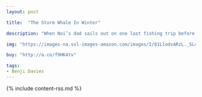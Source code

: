 ```yaml
---
layout: post

title:  "The Storm Whale In Winter"

description: "When Noi’s dad sails out on one last fishing trip before winter, Noi waits for him at home. But as the storm worsens and his dad does not return, Noi decides to go looking for his dad. But the storm is powerful and dangerous, and soon Noi, too, is stuck in the icy sea. When it seems that all hope is lost, a friend comes to help Noi and his father."

img: "https://images-na.ssl-images-amazon.com/images/I/81LlodsARzL._SL480_.jpg"

buy: "http://a.co/f9HK4tv"

tags:
- Benji Davies
---
```


{% include content-rss.md %}